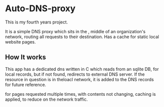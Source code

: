 # Auto-DNS-proxy
This is my fourth years project. 

It is a simple DNS proxy which sits in the , middle of an organization's network, routing all requests to their destination. Has a cache for static local website pages.

## How It works
This app has a dedicated dns written in C which reads from an sqlite DB, for local records, but if not found, redirects to external DNS server. If the resource in question is in theloacl network, it is added to the DNS records for future reference.

for pages requested multiple times, with contents not changing, caching is applied, to reduce on the network traffic.